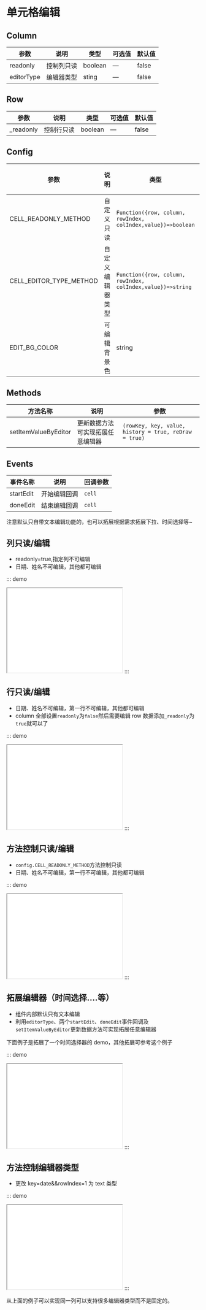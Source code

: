 # 单元格编辑

## Column

| 参数       | 说明       | 类型    | 可选值 | 默认值 |
| ---------- | ---------- | ------- | ------ | ------ |
| readonly   | 控制列只读 | boolean | —      | false  |
| editorType | 编辑器类型 | sting   | —      | false  |

## Row

| 参数       | 说明       | 类型    | 可选值 | 默认值 |
| ---------- | ---------- | ------- | ------ | ------ |
| \_readonly | 控制行只读 | boolean | —      | false  |

## Config

| 参数 | 说明 | 类型 | 可选值 | 默认值 |
| --- | --- | --- | --- | --- |
| CELL_READONLY_METHOD | 自定义只读 | `Function({row, column, rowIndex, colIndex,value})=>boolean` | — | — |
| CELL_EDITOR_TYPE_METHOD | 自定义编辑器类型 | `Function({row, column, rowIndex, colIndex,value})=>string` | — | — |
| EDIT_BG_COLOR | 可编辑背景色 | string | — | `rgba(221,170,83,0.1)` |

## Methods

| 方法名称             | 说明                             | 参数                                                  |
| -------------------- | -------------------------------- | ----------------------------------------------------- |
| setItemValueByEditor | 更新数据方法可实现拓展任意编辑器 | `(rowKey, key, value, history = true, reDraw = true)` |

## Events

| 事件名称  | 说明         | 回调参数 |
| --------- | ------------ | -------- |
| startEdit | 开始编辑回调 | `cell`   |
| doneEdit  | 结束编辑回调 | `cell`   |

注意默认只自带文本编辑功能的，也可以拓展根据需求拓展下拉、时间选择等~

## 列只读/编辑

-   readonly=true,指定列不可编辑
-   日期、姓名不可编辑，其他都可编辑

::: demo

<iframe src="/readonly/column.html" style="min-height:220px"></iframe>
:::

## 行只读/编辑

-   日期、姓名不可编辑，第一行不可编辑，其他都可编辑
-   column 全部设置`readonly`为`false`然后需要编辑 row 数据添加`_readonly`为`true`就可以了

::: demo

<iframe src="/readonly/row.html" style="min-height:220px"></iframe>
:::

## 方法控制只读/编辑

-   `config.CELL_READONLY_METHOD`方法控制只读
-   日期、姓名不可编辑，第一行不可编辑，其他都可编辑

::: demo

<iframe src="/readonly/method.html" style="min-height:220px"></iframe>
:::

## 拓展编辑器（时间选择....等）

-   组件内部默认只有文本编辑
-   利用`editorType`、两个`startEdit`、`doneEdit`事件回调及`setItemValueByEditor`更新数据方法可实现拓展任意编辑器

下面例子是拓展了一个时间选择器的 demo，其他拓展可参考这个例子

::: demo

<iframe src="/readonly/date.html" style="min-height:220px"></iframe>
:::

## 方法控制编辑器类型

-   更改 key=date&&rowIndex=1 为 text 类型

::: demo

<iframe src="/readonly/editType-method.html" style="min-height:220px"></iframe>
:::

从上面的例子可以实现同一列可以支持很多编辑器类型而不是固定的。
